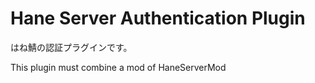 # Hane Server Authentication Plugin

はね鯖の認証プラグインです。

This plugin must combine a mod of HaneServerMod